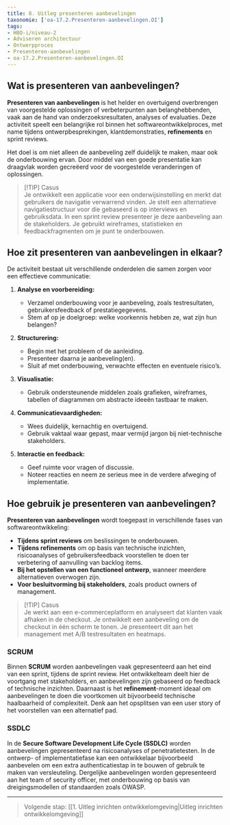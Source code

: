 ```yaml
---
title: 8. Uitleg presenteren aanbevelingen
taxonomie: ['oa-17.2.Presenteren-aanbevelingen.OI']
tags:
- HBO-i/niveau-2
- Adviseren architectuur
- Ontwerpproces
- Presenteren-aanbevelingen
- oa-17.2.Presenteren-aanbevelingen.OI
---
```


## Wat is presenteren van aanbevelingen?
**Presenteren van aanbevelingen** is het helder en overtuigend overbrengen van voorgestelde oplossingen of verbeterpunten aan belanghebbenden, vaak aan de hand van onderzoeksresultaten, analyses of evaluaties. Deze activiteit speelt een belangrijke rol binnen het softwareontwikkelproces, met name tijdens ontwerpbesprekingen, klantdemonstraties, **refinements** en sprint reviews.

Het doel is om niet alleen de aanbeveling zelf duidelijk te maken, maar ook de onderbouwing ervan. Door middel van een goede presentatie kan draagvlak worden gecreëerd voor de voorgestelde veranderingen of oplossingen.

> [!TIP] Casus  
> Je ontwikkelt een applicatie voor een onderwijsinstelling en merkt dat gebruikers de navigatie verwarrend vinden. Je stelt een alternatieve navigatiestructuur voor die gebaseerd is op interviews en gebruiksdata. In een sprint review presenteer je deze aanbeveling aan de stakeholders. Je gebruikt wireframes, statistieken en feedbackfragmenten om je punt te onderbouwen.

## Hoe zit presenteren van aanbevelingen in elkaar?
De activiteit bestaat uit verschillende onderdelen die samen zorgen voor een effectieve communicatie:
1. **Analyse en voorbereiding:**
   - Verzamel onderbouwing voor je aanbeveling, zoals testresultaten, gebruikersfeedback of prestatiegegevens.
   - Stem af op je doelgroep: welke voorkennis hebben ze, wat zijn hun belangen?
   
2. **Structurering:**
   - Begin met het probleem of de aanleiding.
   - Presenteer daarna je aanbeveling(en).
   - Sluit af met onderbouwing, verwachte effecten en eventuele risico’s.

3. **Visualisatie:**
   - Gebruik ondersteunende middelen zoals grafieken, wireframes, tabellen of diagrammen om abstracte ideeën tastbaar te maken.

4. **Communicatievaardigheden:**
   - Wees duidelijk, kernachtig en overtuigend.
   - Gebruik vaktaal waar gepast, maar vermijd jargon bij niet-technische stakeholders.

5. **Interactie en feedback:**
   - Geef ruimte voor vragen of discussie.
   - Noteer reacties en neem ze serieus mee in de verdere afweging of implementatie.

## Hoe gebruik je presenteren van aanbevelingen?
**Presenteren van aanbevelingen** wordt toegepast in verschillende fases van softwareontwikkeling:
- **Tijdens sprint reviews** om beslissingen te onderbouwen.
- **Tijdens refinements** om op basis van technische inzichten, risicoanalyses of gebruikersfeedback voorstellen te doen ter verbetering of aanvulling van backlog items.
- **Bij het opstellen van een functioneel ontwerp**, wanneer meerdere alternatieven overwogen zijn.
- **Voor besluitvorming bij stakeholders**, zoals product owners of management.

> [!TIP] Casus  
> Je werkt aan een e-commerceplatform en analyseert dat klanten vaak afhaken in de checkout. Je ontwikkelt een aanbeveling om de checkout in één scherm te tonen. Je presenteert dit aan het management met A/B testresultaten en heatmaps.

### SCRUM
Binnen **SCRUM** worden aanbevelingen vaak gepresenteerd aan het eind van een sprint, tijdens de sprint review. Het ontwikkelteam deelt hier de voortgang met stakeholders, en aanbevelingen zijn gebaseerd op feedback of technische inzichten. Daarnaast is het **refinement**-moment ideaal om aanbevelingen te doen die voortkomen uit bijvoorbeeld technische haalbaarheid of complexiteit. Denk aan het opsplitsen van een user story of het voorstellen van een alternatief pad.

### SSDLC
In de **Secure Software Development Life Cycle (SSDLC)** worden aanbevelingen gepresenteerd na risicoanalyses of penetratietesten. In de ontwerp- of implementatiefase kan een ontwikkelaar bijvoorbeeld aanbevelen om een extra authenticatiestap in te bouwen of gebruik te maken van versleuteling. Dergelijke aanbevelingen worden gepresenteerd aan het team of security officer, met onderbouwing op basis van dreigingsmodellen of standaarden zoals OWASP.

---

> Volgende stap: [[1. Uitleg inrichten ontwikkelomgeving|Uitleg inrichten ontwikkelomgeving]]